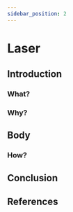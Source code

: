 ```yaml
---
sidebar_position: 2
---
```


# Laser

## Introduction

### What?

### Why?

## Body

### How?

## Conclusion

## References